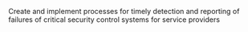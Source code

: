 Create and implement processes for timely detection and reporting of failures of critical security control systems for service providers
